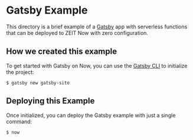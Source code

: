 # Gatsby Example

This directory is a brief example of a [Gatsby](https://www.gatsbyjs.org/) app with serverless functions that can be deployed to ZEIT Now with zero configuration.

## How we created this example 

To get started with Gatsby on Now, you can use the [Gatsby CLI](https://www.gatsbyjs.org/docs/gatsby-cli/) to initialize the project:

```shell
$ gatsby new gatsby-site
```

## Deploying this Example

Once initialized, you can deploy the Gatsby example with just a single command:

```shell
$ now
```
